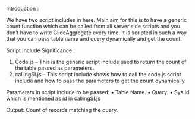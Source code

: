 Introduction :

We have two script includes in here. Main aim for this is to have a generic count function which can be called from all server side scripts and you don’t have to write GlideAggregate every time. It is scripted in such a way that you can pass table name and query dynamically and get the count.

Script Include Significance :
1)	Code.js – This is the generic script include used to return the count of the table passed as parameters.
2)	callingSI.js – This script include shows how to call the code.js script include and how to pass the parameters to get the count dynamically.

Parameters in script include to be passed:
•	Table Name.
•	Query.
•	Sys Id which is mentioned as id in callingSI.js

Output:
Count of records matching the query.
